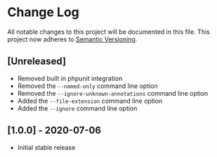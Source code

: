 # Change Log

All notable changes to this project will be documented in this file.
This project now adheres to [Semantic Versioning](http://semver.org/).

## [Unreleased]

- Removed built in phpunit integration
- Removed the `--named-only` command line option
- Removed the `--ignore-unknown-annotations` command line option
- Added the `--file-extension` command line option
- Added the `--ignore` command line option

## [1.0.0] - 2020-07-06

- Initial stable release
